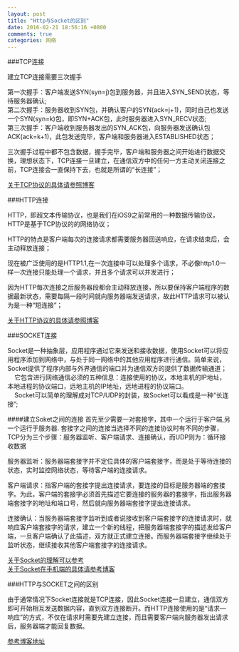 ```yaml
---
layout: post
title: "Http与Socket的区别"
date: 2016-02-21 18:56:16 +0800
comments: true
categories: 网络
---
```


<!--more-->

###TCP连接

建立TCP连接需要三次握手  

第一次握手：客户端发送SYN(syn=j)包到服务器，并且进入SYN_SEND状态，等待服务器确认;  
第二次握手：服务器收到SYN包，并确认客户的SYN(ack=j+1)，同时自己也发送一个SYN(syn=k)包，即SYN+ACK包，此时服务器进入SYN_RECV状态;  
第三次握手：客户端收到服务器发出的SYN_ACK包，向服务器发送确认包ACK(ack=k+1)，此包发送完毕，客户端和服务器进入ESTABLISHED状态；  

三次握手过程中都不包含数据，握手完毕，客户端和服务器之间开始进行数据交换，理想状态下，TCP连接一旦建立，在通信双方中的任何一方主动关闭连接之前，TCP连接会一直保持下去，也就是所谓的“长连接”；

[关于TCP协议的具体请参照博客](http://blog.163.com/hlz_2599/blog/static/142378474201151943414397/)

###HTTP连接

HTTP，即超文本传输协议，也是我们在iOS9之前常用的一种数据传输协议，HTTP是基于TCP协议的的网络协议；

HTTP的特点是客户端每次的连接请求都需要服务器回送响应，在请求结束后，会主动释放连接；

现在被广泛使用的是HTTP1.1,在一次连接中可以处理多个请求，不必像http1.0一样一次连接只能处理一个请求，并且多个请求可以并发进行；

因为HTTP每次连接之后服务器段都会主动释放连接，所以要保持客户端程序的数据最新状态，需要每隔一段时间就向服务器端发送请求，故此HTTP请求可以被认为是一种“短连接”；

[关于HTTP协议的具体请参照博客](http://www.cnblogs.com/li0803/archive/2008/11/03/1324746.html)

###SOCKET连接

Socket是一种抽象层，应用程序通过它来发送和接收数据，使用Socket可以将应用程序添加到网络中，与处于同一网络中的其他应用程序进行通信。简单来说，Socket提供了程序内部与外界通信的端口并为通信双方的提供了数据传输通道；  
&nbsp;&nbsp;&nbsp;&nbsp;它包含进行网络通信必须的五种信息：连接使用的协议，本地主机的IP地址，本地进程的协议端口，远地主机的IP地址，远地进程的协议端口。  
&nbsp;&nbsp;&nbsp;&nbsp;Socket可以简单的理解成对TCP/UDP的封装，故Socket可以看成是一种“长连接”;

####建立Soket之间的连接
首先至少需要一对套接字，其中一个运行于客户端,另一个运行于服务器.
套接字之间的连接当选择不同的连接协议时有不同的步骤，TCP分为三个步骤：服务器监听、客户端请求、连接确认，而UDP则为：循环接收数据

服务器监听：服务器端套接字并不定位具体的客户端套接字，而是处于等待连接的状态，实时监控网络状态，等待客户端的连接请求。

客户端请求：指客户端的套接字提出连接请求，要连接的目标是服务器端的套接字。为此，客户端的套接字必须首先描述它要连接的服务器的套接字，指出服务器端套接字的地址和端口号，然后就向服务器端套接字提出连接请求。 

连接确认：当服务器端套接字监听到或者说接收到客户端套接字的连接请求时，就响应客户端套接字的请求，建立一个新的线程，把服务器端套接字的描述发给客户端，一旦客户端确认了此描述，双方就正式建立连接。而服务器端套接字继续处于监听状态，继续接收其他客户端套接字的连接请求。

[关于Socket的理解可以参考](http://www.cnblogs.com/dolphinX/p/3460545.html)  
[关于Socket在手机端的具体请参考博客](http://blog.csdn.net/mad1989/article/details/9147661)

###HTTP与SOCKET之间的区别

由于通常情况下Socket连接就是TCP连接，因此Socket连接一旦建立，通信双方即可开始相互发送数据内容，直到双方连接断开。而HTTP连接使用的是“请求—响应”的方式，不仅在请求时需要先建立连接，而且需要客户端向服务器发出请求后，服务器端才能回复数据。

[参考博客地址](http://blog.csdn.net/zeng622peng/article/details/5546384)



